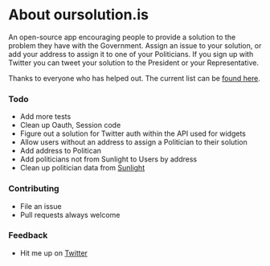 # About oursolution.is

An open-source app encouraging people to provide a solution to the problem they have with the Government. Assign an issue to your solution, or add your address to assign it to one of your Politicians. If you sign up with Twitter you can tweet your solution to the President or your Representative.

Thanks to everyone who has helped out. The current list can be [found here](http://oursolution.is/about).

### Todo

  * Add more tests
  * Clean up Oauth, Session code
  * Figure out a solution for Twitter auth within the API used for widgets
  * Allow users without an address to assign a Politician to their solution
  * Add address to Politican
  * Add politicians not from Sunlight to Users by address
  * Clean up politician data from [Sunlight](http://sunlightlabs.github.com/congress/)

### Contributing

  * File an issue
  * Pull requests always welcome

### Feedback

  * Hit me up on [Twitter](http://twitter.com/travisvalentine)